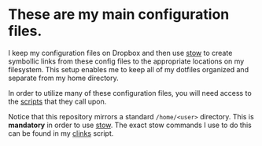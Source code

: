 # These are my main configuration files. 

I keep my configuration files on Dropbox and then use [stow](https://www.gnu.org/software/stow/manual/stow.html) to create symbollic links from these config files to the appropriate locations on my filesystem. This setup enables me to keep all of my dotfiles organized and separate from my home directory.

In order to utilize many of these configuration files, you will need access to the [scripts](https://github.com/bbugyi200/scripts) that they call upon.

Notice that this repository mirrors a standard `/home/<user>` directory. This is **mandatory** in order to use [stow](https://www.gnu.org/software/stow/manual/stow.html). The exact stow commands I use to do this can be found in my [clinks](https://github.com/bbugyi200/scripts/blob/master/config/clinks) script.

